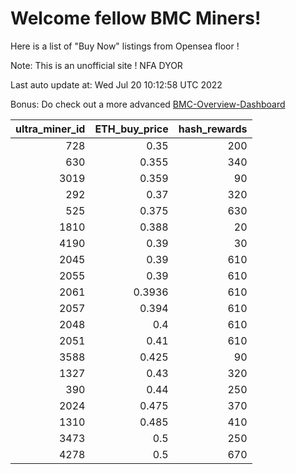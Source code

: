 # Welcome fellow BMC Miners!
Here is a list of "Buy Now" listings from Opensea floor !

Note: This is an unofficial site ! NFA DYOR

Last auto update at: Wed Jul 20 10:12:58 UTC 2022

Bonus: Do check out a more advanced [BMC-Overview-Dashboard](https://dune.com/defifunk/BMC-Overview-Dashboard)


|   ultra_miner_id |   ETH_buy_price |   hash_rewards |
|-----------------:|----------------:|---------------:|
|              728 |          0.35   |            200 |
|              630 |          0.355  |            340 |
|             3019 |          0.359  |             90 |
|              292 |          0.37   |            320 |
|              525 |          0.375  |            630 |
|             1810 |          0.388  |             20 |
|             4190 |          0.39   |             30 |
|             2045 |          0.39   |            610 |
|             2055 |          0.39   |            610 |
|             2061 |          0.3936 |            610 |
|             2057 |          0.394  |            610 |
|             2048 |          0.4    |            610 |
|             2051 |          0.41   |            610 |
|             3588 |          0.425  |             90 |
|             1327 |          0.43   |            320 |
|              390 |          0.44   |            250 |
|             2024 |          0.475  |            370 |
|             1310 |          0.485  |            410 |
|             3473 |          0.5    |            250 |
|             4278 |          0.5    |            670 |